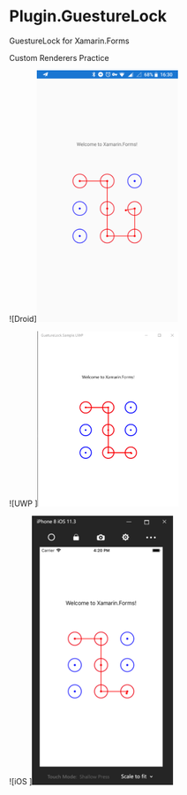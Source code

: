 # Plugin.GuestureLock
GuestureLock for Xamarin.Forms 

Custom Renderers Practice

![Droid]<img src="/image/Lock.Droid.png" width=256/>


![UWP  ]<img src="/image/Lock.UWP.png" width=256/>


![iOS  ]<img src="/image/lock.iOS.png" width=256/>
